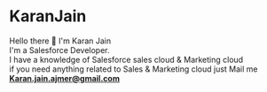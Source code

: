 # KaranJain

Hello there 👋 I'm Karan Jain <br>
I'm a Salesforce Developer.<br>
I have a knowledge of Salesforce sales cloud & Marketing cloud <br>
if you need anything related to Sales & Marketing cloud just Mail me <b>Karan.jain.ajmer@gmail.com</b> 
